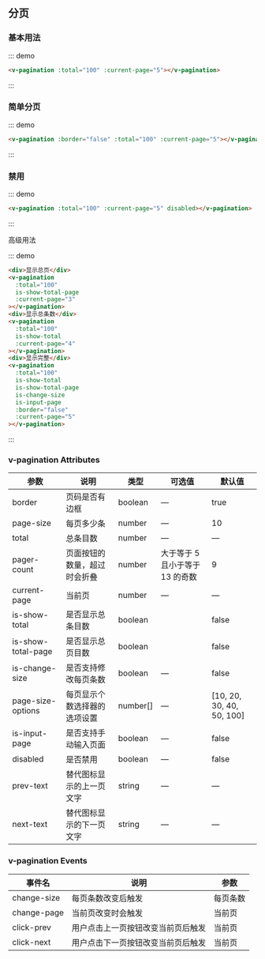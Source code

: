 ## 分页

### 基本用法

::: demo

```html
<v-pagination :total="100" :current-page="5"></v-pagination>
```

:::

### 简单分页

::: demo

```html
<v-pagination :border="false" :total="100" :current-page="5"></v-pagination>
```

:::

### 禁用

::: demo

```html
<v-pagination :total="100" :current-page="5" disabled></v-pagination>
```

:::

高级用法

::: demo

```html
<div>显示总页</div>
<v-pagination
  :total="100"
  is-show-total-page
  :current-page="3"
></v-pagination>
<div>显示总条数</div>
<v-pagination
  :total="100"
  is-show-total
  :current-page="4"
></v-pagination>
<div>显示完整</div>
<v-pagination
  :total="100"
  is-show-total
  is-show-total-page
  is-change-size
  is-input-page
  :border="false"
  :current-page="5"
></v-pagination>
```

:::

### v-pagination Attributes

| 参数               | 说明                         | 类型     | 可选值                          | 默认值                    |
| ------------------ | ---------------------------- | -------- | ------------------------------- | ------------------------- |
| border             | 页码是否有边框               | boolean  | —                               | true                      |
| page-size          | 每页多少条                   | number   | —                               | 10                        |
| total              | 总条目数                     | number   | —                               | —                         |
| pager-count        | 页面按钮的数量，超过时会折叠 | number   | 大于等于 5 且小于等于 13 的奇数 | 9                         |
| current-page       | 当前页                       | number   | —                               | —                         |
| is-show-total      | 是否显示总条目数             | boolean  |                                 | false                     |
| is-show-total-page | 是否显示总页目数             | boolean  |                                 | false                     |
| is-change-size     | 是否支持修改每页条数         | boolean  | —                               | false                     |
| page-size-options  | 每页显示个数选择器的选项设置 | number[] | —                               | [10, 20, 30, 40, 50, 100] |
| is-input-page      | 是否支持手动输入页面         | boolean  | —                               | false                     |
| disabled           | 是否禁用                     | boolean  | —                               | false                     |
| prev-text          | 替代图标显示的上一页文字     | string   | —                               | —                         |
| next-text          | 替代图标显示的下一页文字     | string   | —                               | —                         |

### v-pagination Events

| 事件名      | 说明                               | 参数     |
| ----------- | ---------------------------------- | -------- |
| change-size | 每页条数改变后触发                 | 每页条数 |
| change-page | 当前页改变时会触发                 | 当前页   |
| click-prev  | 用户点击上一页按钮改变当前页后触发 | 当前页   |
| click-next  | 用户点击下一页按钮改变当前页后触发 | 当前页   |
